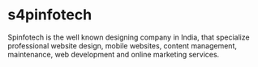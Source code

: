 # s4pinfotech
Spinfotech is the well known designing company in India, that specialize professional website design, mobile websites, content management, maintenance, web development and online marketing services.
